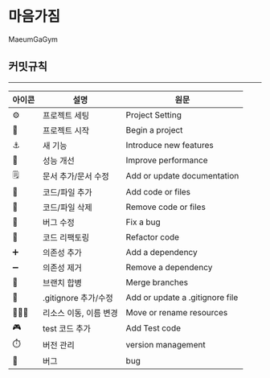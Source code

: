 # 마음가짐
MaeumGaGym

## 커밋규칙
---
| 아이콘 | 설명 | 원문 |
| --- | --- | --- |
| ⚙️ | 프로젝트 세팅 | Project Setting |
| 🎉 | 프로젝트 시작 | Begin a project |
| ⚓️ | 새 기능 | Introduce new features |
| 💉 | 성능 개선 | Improve performance |
| 🗒️ | 문서 추가/문서 수정 | Add or update documentation |
| 📝 | 코드/파일 추가 | Add code or files |
| 🚫 | 코드/파일 삭제 | Remove code or files |
| 🥚 | 버그 수정 | Fix a bug |
| 🍗 | 코드 리팩토링 | Refactor code |
| ➕ | 의존성 추가 | Add a dependency |
| ➖ | 의존성 제거 | Remove a dependency |
| 🔀 | 브랜치 합병 | Merge branches |
| 🥊 | .gitignore 추가/수정 | Add or update a .gitignore file |
| 🏃🏿‍♂️ | 리소스 이동, 이름 변경 | Move or rename resources |
| 🎮 | test 코드 추가 | Add Test code |
| ⏱️ | 버전 관리 | version management |
| 🐞 | 버그 | bug |
